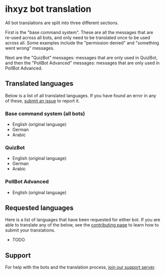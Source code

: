 # ihxyz bot translation

All bot translations are split into three different sections.

First is the "base command system". These are all the messages that are re-used across all bots, 
and only need to be translated once to be used across all. Some examples include the 
"permission denied" and "something went wrong" messages. 

Next are the "QuizBot" messages: messages that are only used in QuizBot, and then the 
"PollBot Advanced" messages: messages that are only used in PollBot Advanced.

## Translated languages

Below is a list of all translated languages. If you have found an error in any of 
these, [submit an issue](https://github.com/ihxyz/translations/issues/new) to report it.

### Base command system (all bots)

- English (original language)
- German
- Arabic

### QuizBot

- English (original language)
- German
- Arabic

### PollBot Advanced

- English (original language)

## Requested languages

Here is a list of languages that have been requested for either bot.
If you are able to translate any of the below, see the [contributing page](contributing.md) to learn how to submit your translations.

- TODO

## Support

For help with the bots and the translation process, [join our support server](https://www.ihxyz.dev/bots/support).

